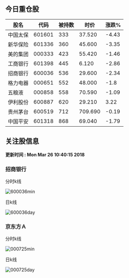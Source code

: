 
## 今日重仓股 

|股名|代码|被持数|时价|涨跌%|
|---|---|---|---|---|
|中国太保|601601|333|37.520|-4.43|
|新华保险|601336|360|45.600|-3.35|
|美的集团|000333|423|55.420|-1.46|
|工商银行|601398|445|6.120|-2.86|
|招商银行|600036|536|29.600|-2.34|
|格力电器|000651|552|48.000|-1.8|
|五粮液|000858|558|70.590|-1.09|
|伊利股份|600887|620|29.210|3.22|
|贵州茅台|600519|712|709.690|-0.19|
|中国平安|601318|868|69.040|-1.79|

## 关注股信息
**更新时间 : Mon Mar 26 10:40:15 2018**
### 招商银行 
分时k线

![600036min](http://image.sinajs.cn/newchart/min/n/sh600036.gif)

日k线

![600036day](http://image.sinajs.cn/newchart/daily/n/sh600036.gif)

### 京东方Ａ 
分时k线

![000725min](http://image.sinajs.cn/newchart/min/n/sz000725.gif)

日k线

![000725day](http://image.sinajs.cn/newchart/daily/n/sz000725.gif)
